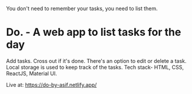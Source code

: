 You don't need to remember your tasks, you need to list them.
# Do. - A web app to list tasks for the day
Add tasks. Cross out if it's done. There's an option to edit or delete a task. Local storage is used to keep track of the tasks. Tech stack- HTML, CSS, ReactJS, Material UI. 

Live at: https://do-by-asif.netlify.app/
